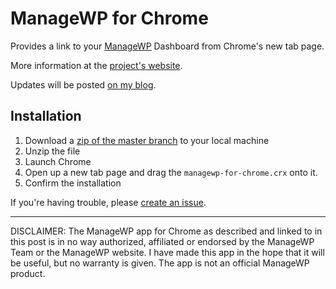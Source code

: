 ManageWP for Chrome
===================

Provides a link to your [ManageWP](http://managewp.com) Dashboard from Chrome's new tab page.

More information at the [project's website](http://bungeshea.guthub.com/managewp-for-chrome).

Updates will be posted [on my blog](http://bungeshea.wordpress.com/tag/managewp-for-chrome).

Installation
------------

1. Download a [zip of the master branch](https://github.com/bungeshea/managewp-for-chrome/zipball/master) to your local machine
1. Unzip the file
1. Launch Chrome
1. Open up a new tab page and drag the `managewp-for-chrome.crx` onto it.
1. Confirm the installation

If you're having trouble, please [create an issue](https://github.com/bungeshea/managewp-for-chrome/issues).

***

DISCLAIMER: The ManageWP app for Chrome as described and linked to in this post is in no way authorized, affiliated or endorsed by the ManageWP Team or the ManageWP website. I have made this app in the hope that it will be useful, but no warranty is given. The app is not an official ManageWP product.